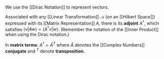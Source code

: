 We use the [[Dirac Notation]] to represent vectors.

Associated with any [[Linear Transformation]] $\mathcal{A}$ (on an [[Hilbert Space]]) expressed with its [[Matrix Representation]] $A$, there is its **adjoint** $A^\dagger$, which satisfies $\langle v|Aw\rangle = \langle A^\dagger v|w\rangle$.
(Remember the notation of the [[Inner Product]] when using the Dirac notation.)

In **matrix terms**: $A^\dagger = \bar{A}^T$ where $\bar{A}$ denotes the [[Complex Numbers]] **conjugate** and $^T$ denote **transposition**.